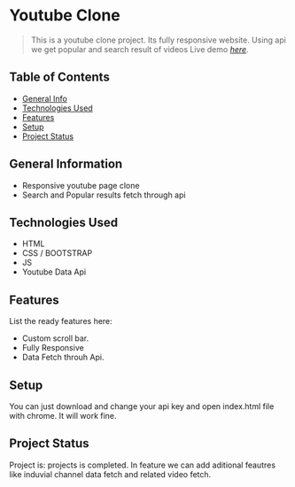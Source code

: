 # Youtube Clone
> This is a youtube clone project. Its fully responsive website. Using api we get popular and search result of videos
> Live demo [_here_](https://ns-youtube-clone.netlify.app/). <!-- If you have the project hosted somewhere, include the link here. -->

## Table of Contents
* [General Info](#general-information)
* [Technologies Used](#technologies-used)
* [Features](#features)
* [Setup](#setup)
* [Project Status](#project-status)
<!-- * [License](#license) -->


## General Information
- Responsive youtube page clone
- Search and Popular results fetch through api
<!-- You don't have to answer all the questions - just the ones relevant to your project. -->


## Technologies Used
- HTML 
- CSS / BOOTSTRAP
- JS
- Youtube Data Api


## Features
List the ready features here:
- Custom scroll bar. 
- Fully Responsive
- Data Fetch throuh Api.


## Setup
You can just download and change your api key and open index.html file with chrome. It will work fine.


## Project Status
Project is: projects is completed. In feature we can add aditional feautres like induvial channel data fetch and related video fetch.

